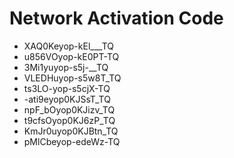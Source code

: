 # Network Activation Code
* XAQ0Keyop-kEl___TQ
* u856VOyop-kE0PT-TQ
* 3Mi1yuyop-s5j-__TQ
* VLEDHuyop-s5w8T_TQ
* ts3LO-yop-s5cjX-TQ
* -ati9eyop0KJSsT_TQ
* npF_bOyop0KJizv_TQ
* t9cfsOyop0KJ6zP_TQ
* KmJr0uyop0KJBtn_TQ
* pMlCbeyop-edeWz-TQ